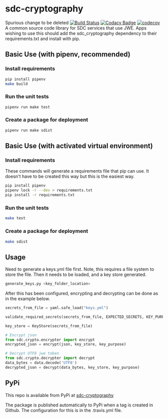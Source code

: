 # sdc-cryptography
Spurious change to be deleted
[![Build Status](https://travis-ci.org/ONSdigital/sdc-cryptography.svg?branch=master)](https://travis-ci.org/ONSdigital/sdc-cryptography)
[![Codacy Badge](https://api.codacy.com/project/badge/Grade/b7b2eb54a248411086ddffb66097e578)](https://www.codacy.com/app/ONS/sdc-cryptography?utm_source=github.com&amp;utm_medium=referral&amp;utm_content=ONSdigital/sdc-cryptography&amp;utm_campaign=Badge_Grade)
[![codecov](https://codecov.io/gh/ONSdigital/sdc-cryptography/branch/master/graph/badge.svg)](https://codecov.io/gh/ONSdigital/sdc-cryptography)
A common source code library for SDC services that use JWE. Apps wishing to use this should add the sdc_cryptography
dependency to their requirements.txt and install with pip.

## Basic Use (with pipenv, recommended)

### Install requirements

```bash
pip install pipenv
make build
```

### Run the unit tests

```bash
pipenv run make test
```

### Create a package for deployment

```bash
pipenv run make sdist
```

## Basic Use (with activated virtual environment)

### Install requirements

These commands will generate a requirements file that pip can use.  It doesn't have to be created this way but this is the easiest way.

```bash
pip install pipenv
pipenv lock -r --dev > requirements.txt
pip install -r requirements.txt
```

### Run the unit tests

```bash
make test
```

### Create a package for deployment

```bash
make sdist
```

## Usage

Need to generate a keys.yml file first.  Note, this requires a file system
to store the file.  Then it needs to be loaded, and a key store generated.

```bash
generate_keys.py <key_folder_location>
```

After this has been configured, encrypting and decrypting can be done as in the
example below.

```python
secrets_from_file = yaml.safe_load("keys.yml")

validate_required_secrets(secrets_from_file, EXPECTED_SECRETS, KEY_PURPOSE_SUBMISSION)

key_store = KeyStore(secrets_from_file)

# Encrypt json
from sdc.crypto.encrypter import encrypt
encrypted_json = encrypt(json, key_store, key_purpose)

# Decrypt UTF8 jwe token
from sdc.crypto.decrypter import decrypt
data_bytes = data.decode('UTF8')
decrypted_json = decrypt(data_bytes, key_store, key_purpose)
```

## PyPi

This repo is available from PyPi at [sdc-cryptography](https://pypi.org/project/sdc-cryptography/)

The package is published automatically to PyPi when a tag is created in Github. The configuration for this is in the
.travis.yml file.
